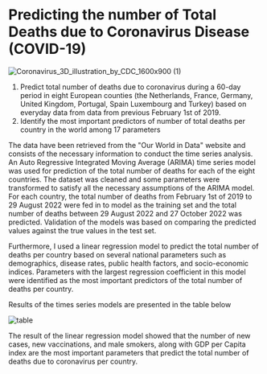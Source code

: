 # Predicting the number of Total Deaths due to Coronavirus Disease (COVID-19)
![Coronavirus_3D_illustration_by_CDC_1600x900 (1)](https://user-images.githubusercontent.com/111515711/201489276-7d803ef7-8cf6-40e7-89c8-798a57189ca8.png)
1) Predict total number of deaths due to coronavirus during a 60-day period in eight European counties (the Netherlands, France, Germany, United Kingdom, Portugal, Spain Luxembourg and Turkey) based on everyday data from data from previous February 1st of 2019.
2) Identify the most important predictors of number of total deaths per country in the world among 17 parameters

The data have been retrieved from the "Our World in Data" website and consists of the necessary information to conduct the time series analysis. An Auto Regressive Integrated Moving Average (ARIMA) time series model was used for prediction of the total number of deaths for each of the eight countries. The dataset was cleaned and some parameters were transformed to satisfy all the necessary assumptions of the ARIMA model. For each country, the total number of deaths from February 1st of 2019 to 29 August 2022 were fed in to model as the training set and the total number of deaths between 29 August 2022 and 27 October 2022 was predicted. Validation of the models was based on comparing the predicted values against the true values in the test set. 

Furthermore, I used a linear regression model to predict the total number of deaths per country based on several national parameters such as demographics, disease rates, public health factors, and socio-economic indices. Parameters with the largest regression coefficient in this model were identified as the most important predictors of the total number of deaths per country. 

Results of the times series models are presented in the table below

![table](https://user-images.githubusercontent.com/111515711/201471507-4c9caf4d-3104-41fc-925d-683cc6b7466c.JPG)



The result of the linear regression model showed that the number of new cases, new vaccinations, and male smokers, along with GDP per Capita index are the most important parameters that predict the total number of deaths due to coronavirus per country. 
